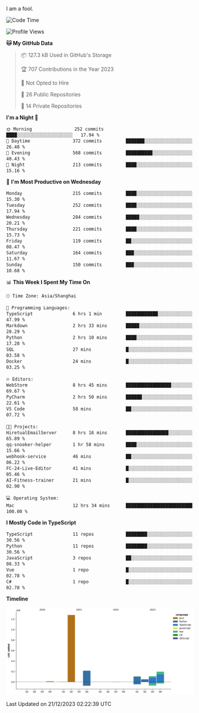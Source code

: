I am a fool.

<!--START_SECTION:waka-->
![Code Time](http://img.shields.io/badge/Code%20Time-990%20hrs%2025%20mins-blue)

![Profile Views](http://img.shields.io/badge/Profile%20Views-1-blue)

**🐱 My GitHub Data** 

> 📦 127.3 kB Used in GitHub's Storage 
 > 
> 🏆 707 Contributions in the Year 2023
 > 
> 🚫 Not Opted to Hire
 > 
> 📜 26 Public Repositories 
 > 
> 🔑 14 Private Repositories 
 > 
**I'm a Night 🦉** 

```text
🌞 Morning                252 commits         ████░░░░░░░░░░░░░░░░░░░░░   17.94 % 
🌆 Daytime                372 commits         ███████░░░░░░░░░░░░░░░░░░   26.48 % 
🌃 Evening                568 commits         ██████████░░░░░░░░░░░░░░░   40.43 % 
🌙 Night                  213 commits         ████░░░░░░░░░░░░░░░░░░░░░   15.16 % 
```
📅 **I'm Most Productive on Wednesday** 

```text
Monday                   215 commits         ████░░░░░░░░░░░░░░░░░░░░░   15.30 % 
Tuesday                  252 commits         ████░░░░░░░░░░░░░░░░░░░░░   17.94 % 
Wednesday                284 commits         █████░░░░░░░░░░░░░░░░░░░░   20.21 % 
Thursday                 221 commits         ████░░░░░░░░░░░░░░░░░░░░░   15.73 % 
Friday                   119 commits         ██░░░░░░░░░░░░░░░░░░░░░░░   08.47 % 
Saturday                 164 commits         ███░░░░░░░░░░░░░░░░░░░░░░   11.67 % 
Sunday                   150 commits         ███░░░░░░░░░░░░░░░░░░░░░░   10.68 % 
```


📊 **This Week I Spent My Time On** 

```text
🕑︎ Time Zone: Asia/Shanghai

💬 Programming Languages: 
TypeScript               6 hrs 1 min         ████████████░░░░░░░░░░░░░   47.99 % 
Markdown                 2 hrs 33 mins       █████░░░░░░░░░░░░░░░░░░░░   20.29 % 
Python                   2 hrs 10 mins       ████░░░░░░░░░░░░░░░░░░░░░   17.28 % 
SQL                      27 mins             █░░░░░░░░░░░░░░░░░░░░░░░░   03.58 % 
Docker                   24 mins             █░░░░░░░░░░░░░░░░░░░░░░░░   03.25 % 

🔥 Editors: 
WebStorm                 8 hrs 45 mins       █████████████████░░░░░░░░   69.67 % 
PyCharm                  2 hrs 50 mins       ██████░░░░░░░░░░░░░░░░░░░   22.61 % 
VS Code                  58 mins             ██░░░░░░░░░░░░░░░░░░░░░░░   07.72 % 

🐱‍💻 Projects: 
HiretualEmailServer      8 hrs 16 mins       ████████████████░░░░░░░░░   65.89 % 
qq-snooker-helper        1 hr 58 mins        ████░░░░░░░░░░░░░░░░░░░░░   15.66 % 
webhook-service          46 mins             ██░░░░░░░░░░░░░░░░░░░░░░░   06.22 % 
FC-24-Live-Editor        41 mins             █░░░░░░░░░░░░░░░░░░░░░░░░   05.46 % 
AI-Fitness-trainer       21 mins             █░░░░░░░░░░░░░░░░░░░░░░░░   02.90 % 

💻 Operating System: 
Mac                      12 hrs 34 mins      █████████████████████████   100.00 % 
```

**I Mostly Code in TypeScript** 

```text
TypeScript               11 repos            ████████░░░░░░░░░░░░░░░░░   30.56 % 
Python                   11 repos            ████████░░░░░░░░░░░░░░░░░   30.56 % 
JavaScript               3 repos             ██░░░░░░░░░░░░░░░░░░░░░░░   08.33 % 
Vue                      1 repo              █░░░░░░░░░░░░░░░░░░░░░░░░   02.78 % 
C#                       1 repo              █░░░░░░░░░░░░░░░░░░░░░░░░   02.78 % 
```



**Timeline**

![Lines of Code chart](https://raw.githubusercontent.com/VeejaLiu/VeejaLiu/master/assets/bar_graph.png)


 Last Updated on 21/12/2023 02:22:39 UTC
<!--END_SECTION:waka-->
